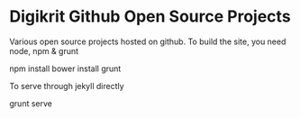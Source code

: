 # Digikrit Github Open Source Projects

Various open source projects hosted on github. To build the site, you need node, npm & grunt

npm install
bower install
grunt

To serve through jekyll directly

grunt serve